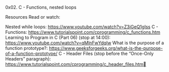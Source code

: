 0x02. C - Functions, nested loops

Resources
Read or watch:

Nested while loops: https://www.youtube.com/watch?v=Z3iGeQ1gIss
C - Functions: https://www.tutorialspoint.com/cprogramming/c_functions.htm
Learning to Program in C (Part 06) (stop at 14:00): https://www.youtube.com/watch?v=qMlnFwYdqIw
What is the purpose of a function prototype?: https://www.geeksforgeeks.org/what-is-the-purpose-of-a-function-prototype/
C - Header Files (stop before the “Once-Only Headers” paragraph): https://www.tutorialspoint.com/cprogramming/c_header_files.htm
